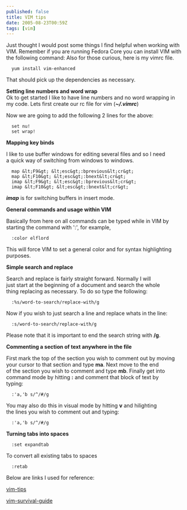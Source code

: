 ```yaml
---
published: false
title: VIM tips
date: 2005-08-23T00:59Z
tags: [vim]
---
```

Just thought I would post some things I find helpful when working with  
 VIM. Remember if you are running Fedora Core you can install VIM with  
 the following command: Also for those curious, here is my vimrc file.

      yum install vim-enhanced

That should pick up the dependencies as necessary.

**Setting line numbers and word wrap**  
 Ok to get started I like to have line numbers and no word wrapping in  
 my code. Lets first create our rc file for vim (**_~/.vimrc_**)

Now we are going to add the following 2 lines for the above:

      set nu!
      set wrap!

**Mapping key binds**

I like to use buffer windows for editing several files and so I need  
 a quick way of switching from windows to windows.

      map &lt;F9&gt; &lt;esc&gt;:bprevious&lt;cr&gt;
      map &lt;F10&gt; &lt;esc&gt;:bnext&lt;cr&gt;
      imap &lt;F9&gt; &lt;esc&gt;:bprevious&lt;cr&gt;
      imap &lt;F10&gt; &lt;esc&gt;:bnext&lt;cr&gt;

**_imap_** is for switching buffers in insert mode.

**General commands and usage within VIM**

Basically from here on all commands can be typed while in VIM by  
 starting the command with ':', for example,

      :color elflord

This will force VIM to set a general color and for syntax highlighting  
 purposes.

**Simple search and replace**

Search and replace is fairly straight forward. Normally I will  
 just start at the beginning of a document and search the whole  
 thing replacing as necessary. To do so type the following:

      :%s/word-to-search/replace-with/g

Now if you wish to just search a line and replace whats in the line:

      :s/word-to-search/replace-with/g

Please note that it is important to end the search string with **/g**.

**Commenting a section of text anywhere in the file**

First mark the top of the section you wish to comment out by moving  
 your cursor to that section and type **ma**. Next move to the end  
 of the section you wish to comment and type **mb**. Finally get into  
 command mode by hitting **:** and comment that block of text by  
 typing:

      :'a,'b s/^/#/g

You may also do this in visual mode by hitting **v** and hilighting  
 the lines you wish to comment out and typing:

      :'a,'b s/^/#/g

**Turning tabs into spaces**

      :set expandtab

To convert all existing tabs to spaces

      :retab

Below are links I used for reference:

[vim-tips]("http://www.rayninfo.co.uk/vimtips.html")

[vim-survival-guide]("http://www.nuxified.org/vi_survival_guide")
